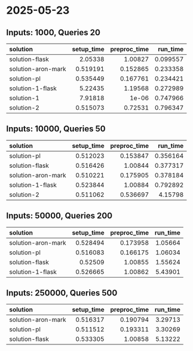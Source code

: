 # 2025-05-23

## Inputs: 1000, Queries 20

| solution           |   setup_time |   preproc_time |   run_time |
|:-------------------|-------------:|---------------:|-----------:|
| solution-flask     |     2.05338  |       1.00827  |   0.099557 |
| solution-aron-mark |     0.519191 |       0.152865 |   0.233358 |
| solution-pl        |     0.535449 |       0.167761 |   0.234421 |
| solution-1-flask   |     5.22435  |       1.19568  |   0.272989 |
| solution-1         |     7.91818  |       1e-06    |   0.747966 |
| solution-2         |     0.515073 |       0.72531  |   0.796347 |

## Inputs: 10000, Queries 50

| solution           |   setup_time |   preproc_time |   run_time |
|:-------------------|-------------:|---------------:|-----------:|
| solution-pl        |     0.512023 |       0.153847 |   0.356164 |
| solution-flask     |     0.516426 |       1.00844  |   0.377317 |
| solution-aron-mark |     0.510221 |       0.175905 |   0.378184 |
| solution-1-flask   |     0.523844 |       1.00884  |   0.792892 |
| solution-2         |     0.511062 |       0.536697 |   4.15798  |

## Inputs: 50000, Queries 200

| solution           |   setup_time |   preproc_time |   run_time |
|:-------------------|-------------:|---------------:|-----------:|
| solution-aron-mark |     0.528494 |       0.173958 |    1.05664 |
| solution-pl        |     0.516083 |       0.166175 |    1.06034 |
| solution-flask     |     0.52509  |       1.00855  |    1.55624 |
| solution-1-flask   |     0.526665 |       1.00862  |    5.43901 |

## Inputs: 250000, Queries 500

| solution           |   setup_time |   preproc_time |   run_time |
|:-------------------|-------------:|---------------:|-----------:|
| solution-aron-mark |     0.516317 |       0.190794 |    3.29713 |
| solution-pl        |     0.511512 |       0.193311 |    3.30269 |
| solution-flask     |     0.533305 |       1.00858  |    5.13222 |